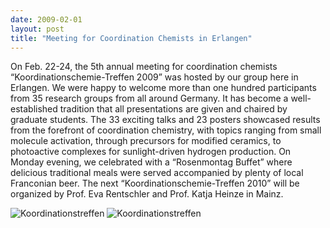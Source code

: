 ```yaml
---
date: 2009-02-01
layout: post
title: "Meeting for Coordination Chemists in Erlangen"
---
```


On Feb. 22-24, the 5th annual meeting for coordination chemists “Koordinationschemie-Treffen 2009” was hosted by our group here in Erlangen.
We were happy to welcome more than one hundred participants from 35 research groups from all around Germany. 
It has become a well-established tradition that all presentations are given and chaired by graduate students. 
The 33 exciting talks and 23 posters showcased results from the forefront of coordination chemistry, with topics ranging from small molecule activation, through precursors for modified ceramics, to  photoactive complexes for sunlight-driven hydrogen production. 
On Monday evening, we celebrated with a “Rosenmontag Buffet” where delicious traditional meals were served accompanied by plenty of local Franconian beer. 
The next  “Koordinationschemie-Treffen 2010” will be organized by Prof. Eva Rentschler and Prof. Katja Heinze in Mainz.

![Koordinationstreffen](img/Koordinationstreffen_1.png)
![Koordinationstreffen](img/Koordinationstreffen_2.png)